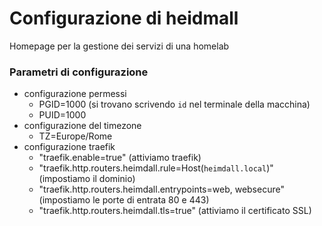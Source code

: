 # Configurazione di heidmall

Homepage per la gestione dei servizi di una homelab

### Parametri di configurazione
- configurazione permessi
    - PGID=1000 (si trovano scrivendo `id` nel terminale della macchina)
    - PUID=1000
- configurazione del timezone
    - TZ=Europe/Rome
- configurazione traefik
    - "traefik.enable=true" (attiviamo traefik)
    - "traefik.http.routers.heimdall.rule=Host(`heimdall.local`)" (impostiamo il dominio)
    - "traefik.http.routers.heimdall.entrypoints=web, websecure" (impostiamo le porte di entrata 80 e 443)
    - "traefik.http.routers.heimdall.tls=true" (attiviamo il certificato SSL)